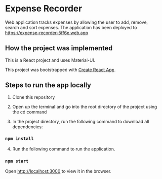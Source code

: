 # Expense Recorder

Web application tracks expenses by allowing the user to add, remove, search and sort expenses. The application has 
been deployed to https://expense-recorder-5ff6e.web.app

## How the project was implemented

This is a React project and uses Material-UI.

This project was bootstrapped with [Create React App](https://github.com/facebook/create-react-app).

## Steps to run the app locally

1. Clone this repository

2. Open up the terminal and go into the root directory of the project using the cd command

3. In the project directory, run the following command to download all dependencies:

### `npm install`

4. Run the following command to run the application.<br />

### `npm start`

Open [http://localhost:3000](http://localhost:3000) to view it in the browser.
